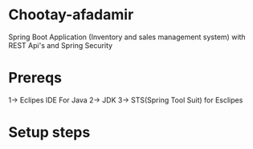 # Chootay-afadamir
Spring Boot Application (Inventory and sales management system) with REST Api's and Spring Security

# Prereqs
1-> Eclipes IDE For Java
2-> JDK
3-> STS(Spring Tool Suit) for Esclipes

# Setup steps


